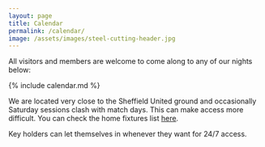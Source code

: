 ```yaml
---
layout: page
title: Calendar
permalink: /calendar/
image: /assets/images/steel-cutting-header.jpg
---
```


All visitors and members are welcome to come along to any of our nights below:

{% include calendar.md %}

We are located very close to the Sheffield United ground and occasionally Saturday sessions clash with match days. This can make access more difficult. You can check the home fixtures list [here](https://fixtur.es/en/team/sheffield-united-fc/home).

Key holders can let themselves in whenever they want for 24/7 access.

